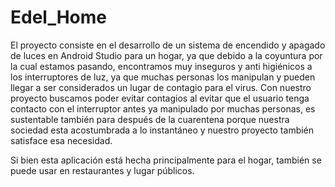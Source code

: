 # Edel_Home
El proyecto consiste en el desarrollo de un sistema de encendido y apagado de luces en Android Studio para un hogar,
ya que debido a la coyuntura por la cual estamos pasando, encontramos muy inseguros y anti higiénicos a los interruptores de luz,
ya que muchas personas los manipulan y pueden llegar a ser considerados un lugar de contagio para el virus.
Con nuestro proyecto buscamos poder evitar contagios al evitar que el usuario tenga contacto con el interruptor
antes ya manipulado por muchas personas, es sustentable también  para después de la cuarentena
porque nuestra sociedad esta acostumbrada a lo instantáneo y nuestro proyecto también satisface esa necesidad.

Si bien esta aplicación está hecha principalmente para el hogar, también se puede usar en restaurantes y lugar públicos.
